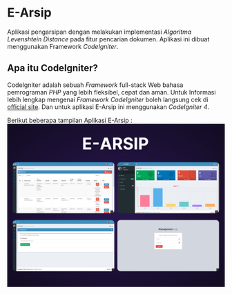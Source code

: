 # E-Arsip

Aplikasi pengarsipan dengan melakukan implementasi *Algoritma Levenshtein Distance* pada fitur pencarian dokumen. Aplikasi ini dibuat menggunakan Framework *CodeIgniter*.

## Apa itu CodeIgniter?

CodeIgniter adalah sebuah *Framework* full-stack Web bahasa pemrograman *PHP* yang lebih fleksibel, cepat dan aman. Untuk Informasi lebih lengkap mengenai *Framework CodeIgniter* boleh langsung cek di [official site](http://codeigniter.com). Dan untuk aplikasi E-Arsip ini menggunakan *CodeIgniter 4*.

Berikut beberapa tampilan Aplikasi E-Arsip :
![image](Cover.png "Aplikasi E-Arsip")

<!-- ## Server Requirements

PHP version 7.2 or higher is required, with the following extensions installed: 

- [intl](http://php.net/manual/en/intl.requirements.php)
- [libcurl](http://php.net/manual/en/curl.requirements.php) if you plan to use the HTTP\CURLRequest library

Additionally, make sure that the following extensions are enabled in your PHP:

- json (enabled by default - don't turn it off)
- [mbstring](http://php.net/manual/en/mbstring.installation.php)
- [mysqlnd](http://php.net/manual/en/mysqlnd.install.php)
- xml (enabled by default - don't turn it off) -->
